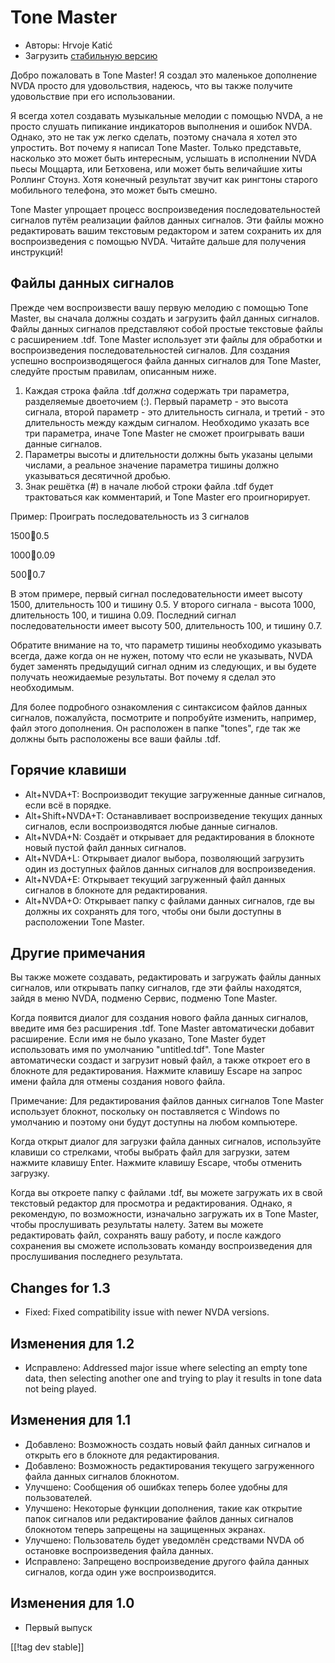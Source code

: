 # Tone Master #

* Авторы: Hrvoje Katić
* Загрузить [стабильную версию][1]

Добро пожаловать в Tone Master! Я создал это маленькое дополнение NVDA
просто для удовольствия, надеюсь, что вы также получите удовольствие при его
использовании.

Я всегда хотел создавать музыкальные мелодии с помощью NVDA, а не просто
слушать пипикание индикаторов выполнения и ошибок NVDA. Однако, это не так
уж легко сделать, поэтому сначала я хотел это упростить. Вот почему я
написал Tone Master. Только представьте, насколько это может быть
интересным, услышать в исполнении NVDA пьесы Моццарта, или Бетховена, или
может быть величайшие хиты Роллинг Стоунз. Хотя конечный результат звучит
как рингтоны старого мобильного телефона, это может быть смешно.

Tone Master упрощает процесс воспроизведения последовательностей сигналов
путём реализации файлов данных сигналов. Эти файлы можно редактировать вашим
текстовым редактором и затем сохранить их для воспроизведения с помощью
NVDA. Читайте дальше для получения инструкций!

## Файлы данных сигналов

Прежде чем воспроизвести вашу первую мелодию с помощью Tone Master, вы
сначала должны создать и загрузить файл данных сигналов. Файлы данных
сигналов представляют собой простые текстовые файлы с расширением .tdf. Tone
Master использует эти файлы для обработки и воспроизведения
последовательностей сигналов. Для создания успешно воспроизводящегося файла
данных сигналов для Tone Master, следуйте простым правилам, описанным ниже.

1. Каждая строка файла .tdf *должна* содержать три параметра, разделяемые
   двоеточием (:). Первый параметр - это высота сигнала, второй параметр -
   это длительность сигнала, и третий  - это длительность между каждым
   сигналом. Необходимо указать все три параметра, иначе Tone Master не
   сможет проигрывать ваши данные сигналов.
2. Параметры высоты и длительности должны быть указаны целыми числами, а
   реальное значение параметра тишины должно указываться десятичной дробью.
3. Знак решётка (#) в начале любой строки файла .tdf будет трактоваться как
   комментарий, и Tone Master его проигнорирует.

Пример: Проиграть последовательность из 3 сигналов

1500:100:0.5

1000:100:0.09

500:100:0.7

В этом примере, первый сигнал последовательности имеет высоту 1500,
длительность 100 и тишину  0.5. У второго сигнала - высота 1000,
длительность 100, и тишина 0.09. Последний сигнал последовательности имеет
высоту 500, длительность 100, и тишину 0.7.

Обратите внимание на то, что параметр тишины необходимо указывать всегда,
даже когда он не нужен, потому что если не указывать, NVDA будет заменять
предыдущий сигнал одним из следующих, и вы будете получать неожидаемые
результаты. Вот почему я сделал это необходимым.

Для более подробного ознакомления с синтаксисом файлов данных сигналов,
пожалуйста, посмотрите и попробуйте изменить, например, файл этого
дополнения. Он расположен в папке "tones", где так же должны быть
расположены все ваши файлы .tdf.

## Горячие клавиши

* Alt+NVDA+T: Воспроизводит текущие загруженные данные сигналов, если всё в
  порядке.
* Alt+Shift+NVDA+T: Останавливает воспроизведение текущих данных сигналов,
  если воспроизводятся любые данные сигналов.
* Alt+NVDA+N: Создаёт и открывает для редактирования в блокноте новый пустой
  файл данных сигналов.
* Alt+NVDA+L: Открывает диалог выбора, позволяющий загрузить один из
  доступных файлов данных сигналов для воспроизведения.
* Alt+NVDA+E: Открывает текущий загруженный файл данных сигналов в блокноте
  для редактирования.
* Alt+NVDA+O: Открывает папку с файлами данных сигналов, где вы должны их
  сохранять для того, чтобы они были доступны в расположении Tone Master.

## Другие примечания

Вы также можете создавать, редактировать и загружать файлы данных сигналов,
или открывать папку сигналов, где эти файлы находятся, зайдя в меню NVDA,
подменю Сервис, подменю Tone Master.

Когда появится диалог для создания нового файла данных сигналов, введите имя
без расширения .tdf. Tone Master автоматически добавит расширение. Если имя
не было указано, Tone Master будет использовать имя по умолчанию
"untitled.tdf". Tone Master автоматически создаст и загрузит новый файл, а
также откроет его в блокноте для редактирования. Нажмите клавишу Escape на
запрос имени файла для отмены создания нового файла.

Примечание: Для редактирования файлов данных сигналов Tone Master использует
блокнот, поскольку он поставляется с Windows по умолчанию и поэтому они
будут доступны на любом компьютере.

Когда открыт диалог для загрузки файла данных сигналов, используйте клавиши
со стрелками, чтобы выбрать файл для загрузки, затем нажмите клавишу
Enter. Нажмите клавишу Escape, чтобы отменить загрузку.

Когда вы откроете папку с файлами .tdf, вы можете загружать их в свой
текстовый редактор для просмотра и редактирования. Однако, я рекомендую, по
возможности,  изначально загружать их в Tone Master, чтобы прослушивать
результаты налету. Затем вы можете редактировать файл, сохранять вашу
работу, и после каждого сохранения вы сможете использовать команду
воспроизведения для прослушивания последнего результата.

## Changes for 1.3

* Fixed: Fixed compatibility issue with newer NVDA versions.

## Изменения для 1.2

* Исправлено: Addressed major issue where selecting an empty tone data, then
  selecting another one and trying to play it results in tone data not being
  played.

## Изменения для 1.1

* Добавлено: Возможность создать новый файл данных сигналов и открыть его в
  блокноте для редактирования.
* Добавлено: Возможность редактирования текущего загруженного файла данных
  сигналов блокнотом.
* Улучшено: Сообщения об ошибках теперь более удобны для пользователей.
* Улучшено: Некоторые функции дополнения, такие как открытие папок сигналов
  или редактирование файлов данных сигналов блокнотом теперь запрещены на
  защищенных экранах.
* Улучшено: Пользователь будет уведомлён средствами NVDA об остановке
  воспроизведения файла данных.
* Исправлено: Запрещено воспроизведение другого файла данных сигналов, когда
  один уже воспроизводится.

## Изменения для 1.0

* Первый выпуск

[[!tag dev stable]]

[1]: https://addons.nvda-project.org/files/get.php?file=tmast

